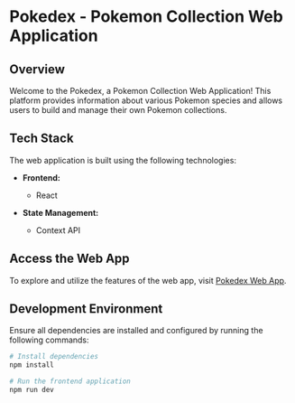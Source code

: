 # Pokedex - Pokemon Collection Web Application

## Overview

Welcome to the Pokedex, a Pokemon Collection Web Application! This platform provides information about various Pokemon species and allows users to build and manage their own Pokemon collections.

## Tech Stack

The web application is built using the following technologies:

- **Frontend:**

  - React

- **State Management:**
  - Context API

## Access the Web App

To explore and utilize the features of the web app, visit [Pokedex Web App](https://pokedex-khushj007.vercel.app/).

## Development Environment

Ensure all dependencies are installed and configured by running the following commands:

```bash
# Install dependencies
npm install

# Run the frontend application
npm run dev
```
